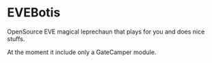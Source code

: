 EVEBotis
========
OpenSource EVE magical leprechaun that plays for you and does nice stuffs.

At the moment it include only a GateCamper module.

